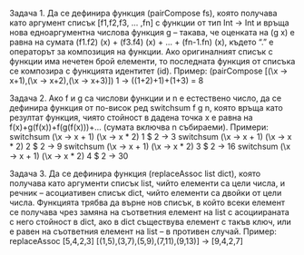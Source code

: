 Задача 1. Да се дефинира функция (pairCompose fs), която получава като аргумент списък
[f1,f2,f3, ... ,fn] с функции от тип Int -> Int и връща нова едноаргументна
числова функция g – такава, че оценката на (g x) е равна на сумата (f1.f2) (x) +
(f3.f4) (x) + ... + (fn-1.fn) (x), където “.” е операторът за композиция на
функции. Ако оригиналният списък с функции има нечетен брой елементи, то последната
функция от списъка се композира с функцията идентитет (id).
Пример:
	(pairCompose [(\x -> x+1),(\x -> x+2),(\x -> x+3)]) 1 → ((1+2)+1)+(1+3) = 8

Задача 2. Ако f и g са числови функции и n е естествено число, да се дефинира функция
от по-висок ред switchsum f g n, която връща като резултат функция, чиято стойност в
дадена точка x е равна на f(x)+g(f(x))+f(g(f(x)))+... (сумата включва n
събираеми).
Примери:
	switchsum (\x -> x + 1) (\x -> x * 2) 1 $ 2 → 3
	switchsum (\x -> x + 1) (\x -> x * 2) 2 $ 2 → 9
	switchsum (\x -> x + 1) (\x -> x * 2) 3 $ 2 → 16
	switchsum (\x -> x + 1) (\x -> x * 2) 4 $ 2 → 30

Задача 3. Да се дефинира функция (replaceAssoc list dict), която получава като
аргументи списък list, чийто елементи са цели числа, и речник – асоциативен списък dict,
чийто елементи са двойки от цели числа. Функцията трябва да върне нов списък, в който всеки
елемент се получава чрез замяна на съответния елемент на list с асоциираната с него стойност
в dict, ако в dict съществува елемент с такъв ключ, или е равен на съответния елемент на
list – в противен случай.
Пример:
	replaceAssoc [5,4,2,3] [(1,5),(3,7),(5,9),(7,11),(9,13)] → [9,4,2,7]
